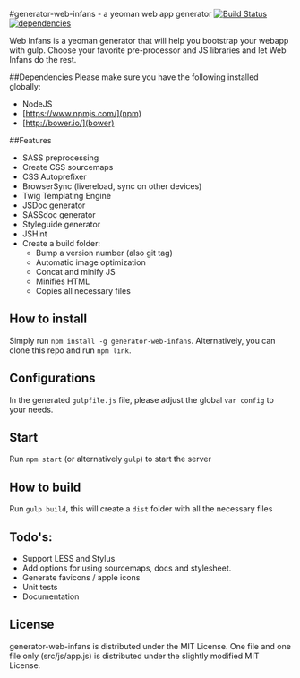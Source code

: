 #generator-web-infans - a yeoman web app generator [![Build Status](https://travis-ci.org/chrisvanmook/SimpleParallax.svg?branch=master)](https://travis-ci.org/chrisvanmook/SimpleParallax) [![dependencies](https://david-dm.org/chrisvanmook/generator-web-infans.svg)](https://david-dm.org/chrisvanmook/generator-web-infans.svg)

Web Infans is a yeoman generator that will help you bootstrap your webapp with gulp.
Choose your favorite pre-processor and JS libraries and let Web Infans do the rest.

##Dependencies
Please make sure you have the following installed globally:
- NodeJS
- [https://www.npmjs.com/](npm)
- [http://bower.io/](bower)

##Features
- SASS preprocessing
- Create CSS sourcemaps
- CSS Autoprefixer
- BrowserSync (livereload, sync on other devices)
- Twig Templating Engine
- JSDoc generator
- SASSdoc generator
- Styleguide generator
- JSHint
- Create a build folder:
    - Bump a version number (also git tag)
    - Automatic image optimization
    - Concat and minify JS
    - Minifies HTML
    - Copies all necessary files

## How to install
Simply run `npm install -g generator-web-infans`. Alternatively, you can clone this repo and run `npm link`.

## Configurations
In the generated `gulpfile.js` file, please adjust the global `var config` to your needs.

## Start
Run `npm start` (or alternatively `gulp`) to start the server

## How to build
Run `gulp build`, this will create a `dist` folder with all the necessary files

## Todo's:
- Support LESS and Stylus
- Add options for using sourcemaps, docs and stylesheet.
- Generate favicons / apple icons
- Unit tests
- Documentation

## License
generator-web-infans is distributed under the MIT License. One file and one file only (src/js/app.js) is distributed under the slightly modified MIT License.
